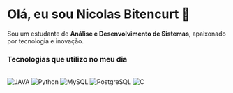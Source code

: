 
# Olá, eu sou Nicolas Bitencurt 👋

 Sou um estudante de **Análise e Desenvolvimento de Sistemas**, apaixonado por tecnologia e inovação.

### Tecnologias que utilizo no meu dia
<div style="display: inline_block"><br/>
 <img aling="center" alt="JAVA" srm="https://img.shields.io/badge/Java-ED8B00?style=for-the-badge&logo=openjdk&logoColor=white" />
 <img aling="center" alt="Python" srm="[https://img.shields.io/badge/Java-ED8B00?style=for-the-badge&logo=openjdk&logoColor=white](https://img.shields.io/badge/Python-3776AB?style=for-the-badge&logo=python&logoColor=white)" />
 <img aling="center" alt="MySQL" srm="[https://img.shields.io/badge/Java-ED8B00?style=for-the-badge&logo=openjdk&logoColor=white](https://img.shields.io/badge/MySQL-00000F?style=for-the-badge&logo=mysql&logoColor=white)" />
 <img aling="center" alt="PostgreSQL" srm="[https://img.shields.io/badge/Java-ED8B00?style=for-the-badge&logo=openjdk&logoColor=white](https://img.shields.io/badge/PostgreSQL-316192?style=for-the-badge&logo=postgresql&logoColor=white)" />
 <img aling="center" alt="C" srm="[https://img.shields.io/badge/Java-ED8B00?style=for-the-badge&logo=openjdk&logoColor=white](https://img.shields.io/badge/C-00599C?style=for-the-badge&logo=c&logoColor=white)" />
</div>

